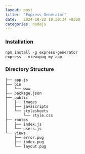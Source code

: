 ```yaml
---
layout: post
title:  "Express Generator"
date:   2024-10-22 19:30:34 +0300
categories: nodejs
---
```


### Installation

```shell
npm install -g express-generator
express --view=pug my-app
```

### Directory Structure

```shell
├── app.js
├── bin
│   └── www
├── package.json
├── public
│   ├── images
│   ├── javascripts
│   └── stylesheets
│       └── style.css
├── routes
│   ├── index.js
│   └── users.js
└── views
    ├── error.pug
    ├── index.pug
    └── layout.pug
```